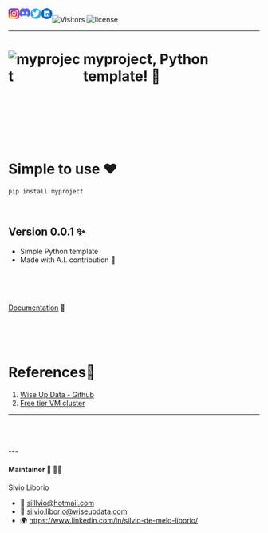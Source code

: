 <a href="https://github.com/wiseupdata/wiseupdata">
  <img align="left" alt="Wise Up Data's Instagram" width="22px" src="https://raw.githubusercontent.com/wiseupdata/wiseupdata/main/assets/instagram.png" />   
</a> 
<a href="https://github.com/wiseupdata/wiseupdata">
  <img align="left" alt="wise Up Data's Discord" width="22px" src="https://raw.githubusercontent.com/wiseupdata/wiseupdata/main/assets/discord.png" />
</a>
<a href="https://github.com/wiseupdata/wiseupdata">
  <img align="left" alt="wise Up Data | Twitter" width="22px" src="https://raw.githubusercontent.com/wiseupdata/wiseupdata/main/assets/twitter.png" />
</a>
<a href="https://github.com/wiseupdata/wiseupdata">
  <img align="left" alt="wise Up Data's LinkedIN" width="22px" src="https://raw.githubusercontent.com/wiseupdata/wiseupdata/main/assets/linkedin.png" />
</a>

![Visitors](https://api.visitorbadge.io/api/visitors?path=https%3A%2F%2Fgithub.com%2Fwiseupdata%2Fmyproject&countColor=%2337d67a&style=flat)
![license](https://img.shields.io/github/license/wiseupdata/myproject)

---
<a name="readme-top"></a>

<h1>
<img align="left" alt="myproject" src="https://raw.githubusercontent.com/wiseupdata/myproject/main/assets/imgs/bot.jpeg" width="150" />

myproject, Python template! 🚀️

</h1>

<br>
<br>
<br>
<br>
<br>

# Simple to use ❤️

```bash
pip install myproject
```

<br>

<a name="version-0.0.1"></a>

## Version 0.0.1 ✨️

- Simple Python template
- Made with A.I. contribution 🤖 



<br>
<br>
<br>

[Documentation](https://wiseupdata.github.io/myproject/)  🚀

<br>
<br>
<br>


# References🤘

1. [Wise Up Data - Github](https://github.com/wiseupdata)
1. [Free tier VM cluster](https://github.com/wiseupdata/terraform-oci-vm_cluster_free_tier)


---

<br>
<br><br>
---

#### Maintainer 🤗 👨‍💻

Sivio Liborio


- 💬 silllvio@hotmail.com
- 📧 silvio.liborio@wiseupdata.com
- 🌍 https://www.linkedin.com/in/silvio-de-melo-liborio/